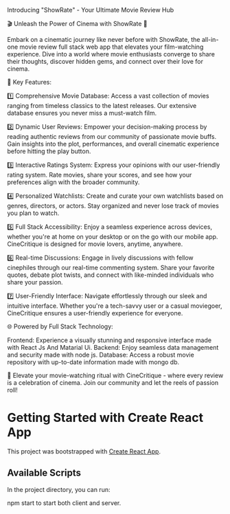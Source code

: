 Introducing "ShowRate" - Your Ultimate Movie Review Hub

🎬 Unleash the Power of Cinema with ShowRate 🍿

Embark on a cinematic journey like never before with ShowRate, the all-in-one movie review full stack web app that elevates your film-watching experience. Dive into a world where movie enthusiasts converge to share their thoughts, discover hidden gems, and connect over their love for cinema.

🌟 Key Features:

1️⃣ Comprehensive Movie Database: Access a vast collection of movies ranging from timeless classics to the latest releases. Our extensive database ensures you never miss a must-watch film.

2️⃣ Dynamic User Reviews: Empower your decision-making process by reading authentic reviews from our community of passionate movie buffs. Gain insights into the plot, performances, and overall cinematic experience before hitting the play button.

3️⃣ Interactive Ratings System: Express your opinions with our user-friendly rating system. Rate movies, share your scores, and see how your preferences align with the broader community.

4️⃣ Personalized Watchlists: Create and curate your own watchlists based on genres, directors, or actors. Stay organized and never lose track of movies you plan to watch.

5️⃣ Full Stack Accessibility: Enjoy a seamless experience across devices, whether you're at home on your desktop or on the go with our mobile app. CineCritique is designed for movie lovers, anytime, anywhere.

6️⃣ Real-time Discussions: Engage in lively discussions with fellow cinephiles through our real-time commenting system. Share your favorite quotes, debate plot twists, and connect with like-minded individuals who share your passion.

7️⃣ User-Friendly Interface: Navigate effortlessly through our sleek and intuitive interface. Whether you're a tech-savvy user or a casual moviegoer, CineCritique ensures a user-friendly experience for everyone.

🌐 Powered by Full Stack Technology:

Frontend: Experience a visually stunning and responsive interface made with React Js And Matarial Ui.
Backend: Enjoy seamless data management and security made with node js.
Database: Access a robust movie repository with up-to-date information made with mongo db.

🚀 Elevate your movie-watching ritual with CineCritique - where every review is a celebration of cinema. Join our community and let the reels of passion roll!


# Getting Started with Create React App

This project was bootstrapped with [Create React App](https://github.com/facebook/create-react-app).

## Available Scripts

In the project directory, you can run:

npm start to start both client and server.